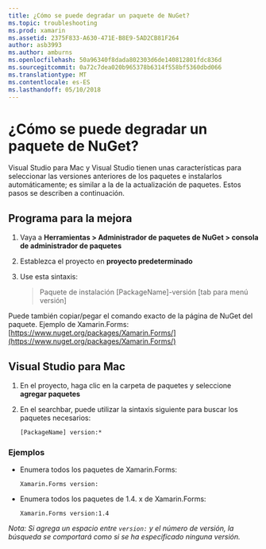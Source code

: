 ```yaml
---
title: ¿Cómo se puede degradar un paquete de NuGet?
ms.topic: troubleshooting
ms.prod: xamarin
ms.assetid: 2375F833-A630-471E-B8E9-5AD2CB81F264
author: asb3993
ms.author: amburns
ms.openlocfilehash: 50a96340f8dada802303d6de140812801fdc836d
ms.sourcegitcommit: 0a72c7dea020b965378b6314f558bf5360dbd066
ms.translationtype: MT
ms.contentlocale: es-ES
ms.lasthandoff: 05/10/2018
---
```

# <a name="how-do-i-downgrade-a-nuget-package"></a>¿Cómo se puede degradar un paquete de NuGet?

Visual Studio para Mac y Visual Studio tienen unas características para seleccionar las versiones anteriores de los paquetes e instalarlos automáticamente; es similar a la de la actualización de paquetes. Estos pasos se describen a continuación.

## <a name="visual-studio"></a>Programa para la mejora
1. Vaya a **Herramientas > Administrador de paquetes de NuGet > consola de administrador de paquetes**
2. Establezca el proyecto en **proyecto predeterminado**
3. Use esta sintaxis:

    > Paquete de instalación [PackageName]-versión [tab para menú versión]

Puede también copiar/pegar el comando exacto de la página de NuGet del paquete. Ejemplo de Xamarin.Forms: [https://www.nuget.org/packages/Xamarin.Forms/](https://www.nuget.org/packages/Xamarin.Forms/)

## <a name="visual-studio-for-mac"></a>Visual Studio para Mac
1. En el proyecto, haga clic en la carpeta de paquetes y seleccione **agregar paquetes**
2. En el searchbar, puede utilizar la sintaxis siguiente para buscar los paquetes necesarios:

    `[PackageName] version:*`

### <a name="examples"></a>Ejemplos 
- Enumera todos los paquetes de Xamarin.Forms: 

    `Xamarin.Forms version:`
- Enumera todos los paquetes de 1.4. x de Xamarin.Forms: 

    `Xamarin.Forms version:1.4`

*Nota: Si agrega un espacio entre `version:` y el número de versión, la búsqueda se comportará como si se ha especificado ninguna versión.*

